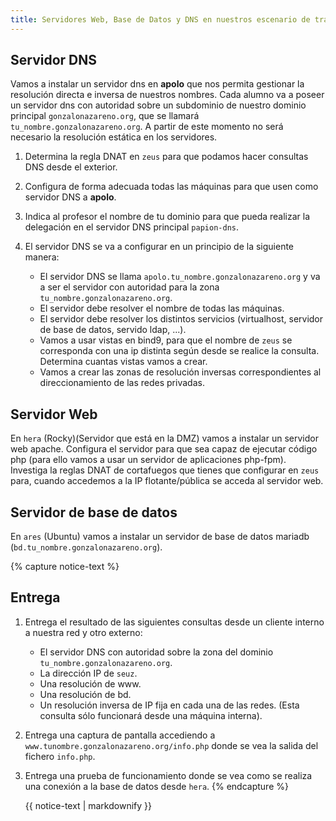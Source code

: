 ```yaml
---
title: Servidores Web, Base de Datos y DNS en nuestros escenario de trabajo
---
```


## Servidor DNS

Vamos a instalar un servidor dns en **apolo** que nos permita gestionar la resolución directa e inversa de nuestros nombres. Cada alumno va a poseer un servidor dns con autoridad sobre un subdominio de nuestro dominio principal `gonzalonazareno.org`, que se llamará `tu_nombre.gonzalonazareno.org`. A partir de este momento no será necesario la resolución estática en los servidores.

1. Determina la regla DNAT en `zeus` para que podamos hacer consultas DNS desde el exterior.
2. Configura de forma adecuada todas las máquinas para que usen como servidor DNS a **apolo**.
3. Indica al profesor el nombre de tu dominio para que pueda realizar la delegación en el servidor DNS principal `papion-dns`.
4. El servidor DNS se va a configurar en un principio de la siguiente manera:

    * El servidor DNS se llama `apolo.tu_nombre.gonzalonazareno.org` y va a ser el servidor con autoridad para la zona `tu_nombre.gonzalonazareno.org`.
    * El servidor debe resolver el nombre de todas las máquinas.
    * El servidor debe resolver los distintos servicios (virtualhost, servidor de base de datos, servido ldap, ...).
    * Vamos a usar vistas en bind9, para que el nombre de `zeus` se corresponda con una ip distinta según desde se realice la consulta. Determina cuantas vistas vamos a crear.
    * Vamos a crear las zonas de resolución inversas correspondientes al direccionamiento de las redes privadas.

## Servidor Web

En `hera` (Rocky)(Servidor que está en la DMZ) vamos a instalar un servidor web apache. Configura el servidor para que sea capaz de ejecutar código php (para ello vamos a usar un servidor de aplicaciones php-fpm). Investiga la reglas DNAT de cortafuegos que tienes que configurar en `zeus` para, cuando accedemos a la IP flotante/pública se acceda al servidor web.

## Servidor de base de datos

En `ares` (Ubuntu) vamos a instalar un servidor de base de datos mariadb (`bd.tu_nombre.gonzalonazareno.org`). 


{% capture notice-text %}
## Entrega

1. Entrega el resultado de las siguientes consultas desde un cliente interno a nuestra red y otro externo:
    * El servidor DNS con autoridad sobre la zona del dominio `tu_nombre.gonzalonazareno.org`.
    * La dirección IP de `seuz`.
    * Una resolución de www.
    * Una resolución de bd.
    * Un resolución inversa de IP fija en cada una de las redes. (Esta consulta sólo funcionará desde una máquina interna).

2. Entrega una captura de pantalla accediendo a `www.tunombre.gonzalonazareno.org/info.php` donde se vea la salida del fichero `info.php`.
3. Entrega una prueba de funcionamiento donde se vea como se realiza una conexión a la base de datos desde `hera`.
{% endcapture %}<div class="notice--info">{{ notice-text | markdownify }}</div>